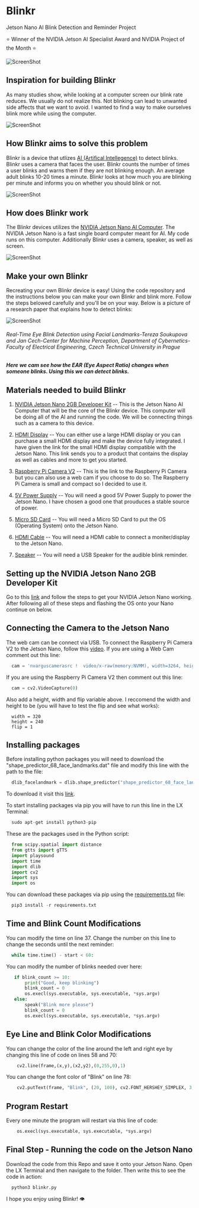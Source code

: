 # Blinkr
Jetson Nano AI Blink Detection and Reminder Project

⭐️ Winner of the NVIDIA Jetson AI Specialist Award and NVIDIA Project of the Month ⭐️

![ScreenShot](https://i.ibb.co/pQpCdX8/Are-tch-2.png)

## Inspiration for building Blinkr
As many studies show, while looking at a computer screen our blink rate reduces. We usually do not realize this. Not blinking can lead to unwanted side affects that we want to avoid. I wanted to find a way to make ourselves blink more while using the computer.

![ScreenShot](https://i.ibb.co/f2XzGk2/Are-tch-3.png)

## How Blinkr aims to solve this problem
Blinkr is a device that utlizes [AI (Artifical Intellegence)](https://en.wikipedia.org/wiki/Artificial_intelligence) to detect blinks. Blinkr uses a camera that faces the user. Blinkr counts the number of times a user blinks and warns them if they are not blinking enough. An average adult blinks 10-20 times a minute. Blinkr looks at how much you are blinking per minute and informs you on whether you should blink or not.

![ScreenShot](https://i.ibb.co/DCbsY5Z/Are-tch-5.png)

## How does Blinkr work
The Blinkr devices utilizes the [NVIDIA Jetson Nano AI Computer](https://www.nvidia.com/en-us/autonomous-machines/embedded-systems/jetson-nano/). The NVIDIA Jetson Nano is a fast single board computer meant for AI. My code runs on this computer. Additionally Blinkr uses a camera, speaker, as well as screen.

![ScreenShot](https://i.ibb.co/r6ZHpgQ/Are-tch-6.png)

## Make your own Blinkr
Recreating your own Blinkr device is easy! Using the code repository and the instructions below you can make your own Blinkr and blink more. Follow the steps belowed carefully and you'll be on your way. Below is a picture of a research paper that explains how to detect blinks:

![ScreenShot](https://i.ibb.co/4RY4cRH/Screen-Shot-2020-11-23-at-5-35-36-PM.png)
###### Real-Time Eye Blink Detection using Facial Landmarks-Tereza Soukupova and Jan Cech-Center for Machine Perception, Department of Cybernetics-Faculty of Electrical Engineering, Czech Technical University in Prague

***Here we cam see how the EAR (Eye Aspect Ratio) changes when someone blinks. Using this we can detect blinks.***

## Materials needed to build Blinkr

1. [NVIDIA Jetson Nano 2GB Developer Kit](https://www.amazon.com/NVIDIA-Jetson-Nano-2GB-Developer/dp/B08J157LHH/ref=sr_1_3?dchild=1&keywords=nvidia+jetson+nano&qid=1606178473&sr=8-3) -- This is the Jetson Nano AI Computer that will be the core of the Blinkr device. This computer will be doing all of the AI and running the code. We will be connecting things such as a camera to this device.

2. [HDMI Display](https://www.amazon.com/Developer-Accessories-Powerful-Development-XYGStudy/dp/B08629Y5JR/ref=sr_1_1_sspa?dchild=1&keywords=nvidia%2Bjetson%2Bnano%2Bdisplay&qid=1606178640&sr=8-1-spons&spLa=ZW5jcnlwdGVkUXVhbGlmaWVyPUEzTkZDV1A2REZGVVhPJmVuY3J5cHRlZElkPUExMDM4NDgyMkdTS1dWSkNXWks0WSZlbmNyeXB0ZWRBZElkPUEwMzk0NjI2MzlVVUlZUzVFQkxVUCZ3aWRnZXROYW1lPXNwX2F0ZiZhY3Rpb249Y2xpY2tSZWRpcmVjdCZkb05vdExvZ0NsaWNrPXRydWU&th=1) -- You can either use a large HDMI display or you can purchase a small HDMI display and make the device fully integrated. I have given the link for the small HDMI display compatible with the Jetson Nano. This link sends you to a product that contains the display as well as cables and more to get you started.

3. [Raspberry Pi Camera V2](https://www.amazon.com/gp/product/B07W5T3J5T/ref=ppx_yo_dt_b_asin_title_o05_s00?ie=UTF8&psc=1) -- This is the link to the Raspberry Pi Camera but you can also use a web cam if you choose to do so. The Raspberry Pi Camera is small and compact so I decided to use it. 

4. [5V Power Supply](https://www.amazon.com/gp/product/B07TYQRXTK/ref=ppx_yo_dt_b_asin_title_o02_s00?ie=UTF8&psc=1) -- You will need a good 5V Power Supply to power the Jetson Nano. I have chosen a good one that prouduces a stable source of power.

5. [Micro SD Card](https://www.amazon.com/SanDisk-Ultra-microSDXC-Memory-Adapter/dp/B073JWXGNT/ref=sr_1_2?dchild=1&keywords=sandisk+32gb&qid=1606179035&sr=8-2) -- You will need a Micro SD Card to put the OS (Operating System) onto the Jetson Nano.

6. [HDMI Cable](https://www.amazon.com/AmazonBasics-High-Speed-HDMI-Cable-1-Pack/dp/B014I8T0YQ/ref=sr_1_1_sspa?crid=20LGUYKA7TEIC&dchild=1&keywords=hdmi+cable+amazonbasics&qid=1606179113&sprefix=HDMI+Cable+amazon%2Caps%2C227&sr=8-1-spons&psc=1&spLa=ZW5jcnlwdGVkUXVhbGlmaWVyPUEzQTc5VDMxOFo0U0o3JmVuY3J5cHRlZElkPUEwNTIxMTExM0hGVURXN1ZaSzNHTyZlbmNyeXB0ZWRBZElkPUEwNzYzMTI2M0o3RFVOQ1NORVBJMCZ3aWRnZXROYW1lPXNwX2F0ZiZhY3Rpb249Y2xpY2tSZWRpcmVjdCZkb05vdExvZ0NsaWNrPXRydWU=) -- You will need a HDMI cable to connect a moniter/display to the Jetson Nano.

7. [Speaker](https://www.amazon.com/HONKYOB-Speaker-Computer-Multimedia-Notebook/dp/B075M7FHM1/ref=sr_1_3?dchild=1&keywords=usb+mini+speaker&qid=1606240300&sr=8-3) -- You will need a USB Speaker for the audible blink reminder.

## Setting up the NVIDIA Jetson Nano 2GB Developer Kit
Go to this [link](https://www.nvidia.com/en-us/autonomous-machines/embedded-systems/jetson-nano/education-projects/) and follow the steps to get your NVIDIA Jetson Nano working. After following all of these steps and flashing the OS onto your Nano continue on below.

## Connecting the Camera to the Jetson Nano

The web cam can be connect via USB. To connect the Raspberry Pi Camera V2 to the Jetson Nano, follow this [video](https://www.youtube.com/watch?v=dHvb225Pw1s). If you are using a Web Cam comment out this line:
```python
  cam = 'nvarguscamerasrc !  video/x-raw(memory:NVMM), width=3264, height=2464, format=NV12, framerate=21/1 ! nvvidconv flip-method='+flip+' ! video/x-raw, width='+width+', height='+height+', format=BGRx ! videoconvert ! video/x-raw, format=BGR ! appsink'
```
If you are using the Raspberry Pi Camera V2 then comment out this line:
```python
  cam = cv2.VideoCapture(0)
```
Also add a height, width and flip variable above. I reccomend the width and height to be (you will have to test the flip and see what works):
```
  width = 320
  height = 240
  flip = 1
```

## Installing packages

Before installing python packages you will need to download the "shape_predictor_68_face_landmarks.dat" file and modify this line with the path to the file:

```python
  dlib_facelandmark = dlib.shape_predictor("shape_predictor_68_face_landmarks.dat")
```

To download it visit this [link](http://dlib.net/files/shape_predictor_68_face_landmarks.dat.bz2).

To start installing packages via pip you will have to run this line in the LX Terminal:
```python
  sudo apt-get install python3-pip
```
These are the packages used in the Python script:
```python
  from scipy.spatial import distance
  from gtts import gTTS
  import playsound
  import time
  import dlib
  import cv2
  import sys
  import os
```

You can download these packages via pip using the [requirements.txt](https://github.com/AdritRao/Blinkr/blob/main/requirements.txt) file:
```python
  pip3 install -r requirements.txt
```

## Time and Blink Count Modifications

You can modify the time on line 37. Change the number on this line to change the seconds until the next reminder:

```python
  while time.time() - start < 60:
```

You can modify the number of blinks needed over here:

```python
   if blink_count >= 10:
       print("Good, keep blinking")
       blink_count = 0
       os.execl(sys.executable, sys.executable, *sys.argv)
   else:
       speak("Blink more please")
       blink_count = 0
       os.execl(sys.executable, sys.executable, *sys.argv)
```

## Eye Line and Blink Color Modifications

You can change the color of the line around the left and right eye by changing this line of code on lines 58 and 70:

```python
    cv2.line(frame,(x,y),(x2,y2),(0,255,0),1)
```

You can change the font color of "Blink" on line 78:

```python
    cv2.putText(frame, "Blink", (20, 100), cv2.FONT_HERSHEY_SIMPLEX, 3, (255, 0, 0), 4)
```

## Program Restart

Every one minute the program will restart via this line of code:

```python
    os.execl(sys.executable, sys.executable, *sys.argv)
```

## Final Step - Running the code on the Jetson Nano
Download the code from this Repo and save it onto your Jetson Nano. Open the LX Terminal and then navigate to the folder. Then write this to see the code in action:
```
  python3 blinkr.py
```
I hope you enjoy using Blinkr! 👁



